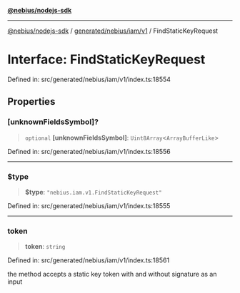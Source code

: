 [**@nebius/nodejs-sdk**](../../../../../README.md)

---

[@nebius/nodejs-sdk](../../../../../README.md) / [generated/nebius/iam/v1](../README.md) / FindStaticKeyRequest

# Interface: FindStaticKeyRequest

Defined in: src/generated/nebius/iam/v1/index.ts:18554

## Properties

### \[unknownFieldsSymbol\]?

> `optional` **\[unknownFieldsSymbol\]**: `Uint8Array`\<`ArrayBufferLike`\>

Defined in: src/generated/nebius/iam/v1/index.ts:18556

---

### $type

> **$type**: `"nebius.iam.v1.FindStaticKeyRequest"`

Defined in: src/generated/nebius/iam/v1/index.ts:18555

---

### token

> **token**: `string`

Defined in: src/generated/nebius/iam/v1/index.ts:18561

the method accepts a static key token with and without signature as an input
